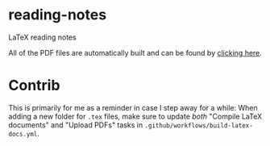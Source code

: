 # reading-notes
LaTeX reading notes

All of the PDF files are automatically built and can be found by [clicking here](https://nightly.link/hinsley/reading-notes/workflows/build-latex-docs/main/PDFs.zip).

# Contrib
This is primarily for me as a reminder in case I step away for a while: When adding a new folder for `.tex` files, make sure to update *both* "Compile LaTeX documents" and "Upload PDFs" tasks in `.github/workflows/build-latex-docs.yml`.

